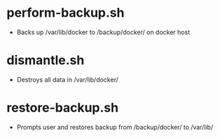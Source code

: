 # perform-backup.sh
- Backs up /var/lib/docker to /backup/docker/ on docker host

# dismantle.sh
- Destroys all data in /var/lib/docker/

# restore-backup.sh
- Prompts user and restores backup from /backup/docker/ to /var/lib/
